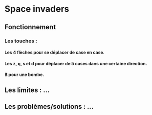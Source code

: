 <h1>Space invaders</h1>
<h2>Fonctionnement</h2>
<h3>Les touches :</h3>
<h4>Les 4 flèches pour se déplacer de case en case.</h4>
<h4>Les z, q, s et d pour déplacer de 5 cases dans une certaine direction.</h4>
<h4>B pour une bombe.</h4>
<h2>Les limites : ...</h2>
<h2>Les problèmes/solutions : ...</h2>